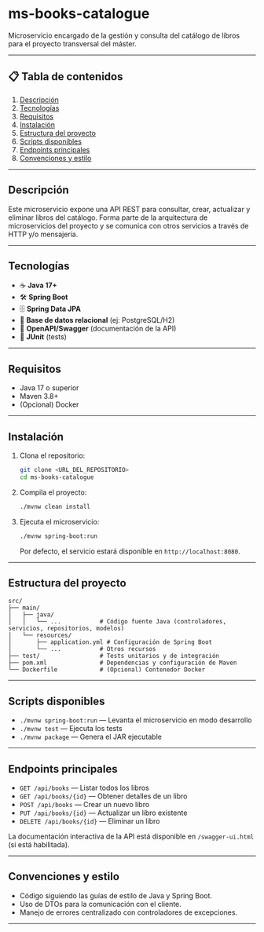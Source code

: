 # ms-books-catalogue

Microservicio encargado de la gestión y consulta del catálogo de libros para el proyecto transversal del máster.

---

## 📋 Tabla de contenidos

1. [Descripción](#descripción)
2. [Tecnologías](#tecnologías)
3. [Requisitos](#requisitos)
4. [Instalación](#instalación)
5. [Estructura del proyecto](#estructura-del-proyecto)
6. [Scripts disponibles](#scripts-disponibles)
7. [Endpoints principales](#endpoints-principales)
8. [Convenciones y estilo](#convenciones-y-estilo)

---

## Descripción

Este microservicio expone una API REST para consultar, crear, actualizar y eliminar libros del catálogo. Forma parte de la arquitectura de microservicios del proyecto y se comunica con otros servicios a través de HTTP y/o mensajería.

---

## Tecnologías

* ☕ **Java 17+**
* 🛠️ **Spring Boot**
* 🗄️ **Spring Data JPA**
* 🐘 **Base de datos relacional** (ej: PostgreSQL/H2)
* 📄 **OpenAPI/Swagger** (documentación de la API)
* 🧪 **JUnit** (tests)

---

## Requisitos

* Java 17 o superior
* Maven 3.8+
* (Opcional) Docker

---

## Instalación

1. Clona el repositorio:

   ```bash
   git clone <URL_DEL_REPOSITORIO>
   cd ms-books-catalogue
   ```

2. Compila el proyecto:

   ```bash
   ./mvnw clean install
   ```

3. Ejecuta el microservicio:

   ```bash
   ./mvnw spring-boot:run
   ```

   Por defecto, el servicio estará disponible en `http://localhost:8080`.

---

## Estructura del proyecto

```tree
src/
├── main/
│   ├── java/
│   │   └── ...           # Código fuente Java (controladores, servicios, repositorios, modelos)
│   └── resources/
│       ├── application.yml # Configuración de Spring Boot
│       └── ...           # Otros recursos
├── test/                 # Tests unitarios y de integración
├── pom.xml               # Dependencias y configuración de Maven
└── Dockerfile            # (Opcional) Contenedor Docker
```

---

## Scripts disponibles

* `./mvnw spring-boot:run` — Levanta el microservicio en modo desarrollo
* `./mvnw test` — Ejecuta los tests
* `./mvnw package` — Genera el JAR ejecutable

---

## Endpoints principales

- `GET /api/books` — Listar todos los libros
- `GET /api/books/{id}` — Obtener detalles de un libro
- `POST /api/books` — Crear un nuevo libro
- `PUT /api/books/{id}` — Actualizar un libro existente
- `DELETE /api/books/{id}` — Eliminar un libro

La documentación interactiva de la API está disponible en `/swagger-ui.html` (si está habilitada).

---

## Convenciones y estilo

- Código siguiendo las guías de estilo de Java y Spring Boot.
- Uso de DTOs para la comunicación con el cliente.
- Manejo de errores centralizado con controladores de excepciones.

---